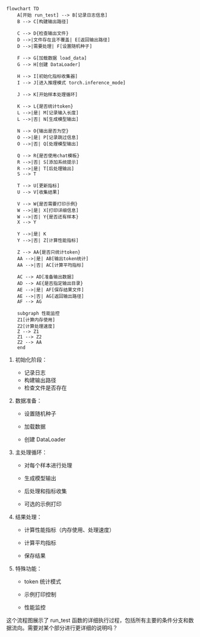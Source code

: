 ```mermaid
flowchart TD
    A[开始 run_test] --> B[记录日志信息]
    B --> C[构建输出路径]
    
    C --> D{检查输出文件}
    D -->|文件存在且不覆盖| E[返回输出路径]
    D -->|需要处理| F[设置随机种子]
    
    F --> G[加载数据 load_data]
    G --> H[创建 DataLoader]
    
    H --> I[初始化指标收集器]
    I --> J[进入推理模式 torch.inference_mode]
    
    J --> K[开始样本处理循环]
    
    K --> L{是否统计token}
    L -->|是| M[记录输入长度]
    L -->|否| N[生成模型输出]
    
    N --> O{输出是否为空}
    O -->|是| P[记录跳过信息]
    O -->|否| Q[处理模型输出]
    
    Q --> R{是否使用chat模板}
    R -->|否| S[添加系统提示]
    R -->|是| T[后处理输出]
    S --> T
    
    T --> U[更新指标]
    U --> V[收集结果]
    
    V --> W{是否需要打印示例}
    W -->|是| X[打印详细信息]
    W -->|否| Y{是否还有样本}
    X --> Y
    
    Y -->|是| K
    Y -->|否| Z[计算性能指标]
    
    Z --> AA{是否只统计token}
    AA -->|是| AB[输出token统计]
    AA -->|否| AC[计算平均指标]
    
    AC --> AD[准备输出数据]
    AD --> AE{是否指定输出目录}
    AE -->|是| AF[保存结果文件]
    AE -->|否| AG[返回输出路径]
    AF --> AG

    subgraph 性能监控
    Z1[计算内存使用]
    Z2[计算处理速度]
    Z --> Z1
    Z1 --> Z2
    Z2 --> AA
    end
```


1. 初始化阶段：

	- 记录日志
	- 构建输出路径
	- 检查文件是否存在

2.  数据准备：

	- 设置随机种子
	
	- 加载数据
	
	- 创建 DataLoader

3. 主处理循环：

	- 对每个样本进行处理
	
	- 生成模型输出
	
	- 后处理和指标收集
	
	- 可选的示例打印

4. 结果处理：

	- 计算性能指标（内存使用、处理速度）
	
	- 计算平均指标
	
	- 保存结果

5. 特殊功能：

	- token 统计模式
	
	- 示例打印控制
	
	- 性能监控

这个流程图展示了 run_test 函数的详细执行过程，包括所有主要的条件分支和数据流向。需要对某个部分进行更详细的说明吗？